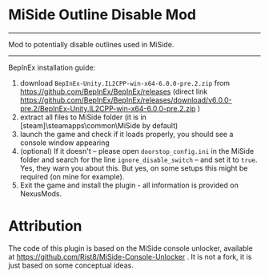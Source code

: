# MiSide Outline Disable Mod

-----

Mod to potentially disable outlines used in MiSide.

-----

BepInEx installation guide:
1. download `BepInEx-Unity.IL2CPP-win-x64-6.0.0-pre.2.zip` from https://github.com/BepInEx/BepInEx/releases (direct link https://github.com/BepInEx/BepInEx/releases/download/v6.0.0-pre.2/BepInEx-Unity.IL2CPP-win-x64-6.0.0-pre.2.zip )
2. extract all files to MiSide folder (it is in [steam]\steamapps\common\MiSide by default)
3. launch the game and check if it loads properly, you should see a console window appearing
4. (optional) If it doesn't – please open `doorstop_config.ini` in the MiSide folder and search for the line `ignore_disable_switch` – and set it to `true`. Yes, they warn you about this. But yes, on some setups this might be required (on mine for example).
5. Exit the game and install the plugin - all information is provided on NexusMods.

# Attribution

The code of this plugin is based on the MiSide console unlocker, available at https://github.com/Rist8/MiSide-Console-Unlocker . It is not a fork, it is just based on some conceptual ideas.